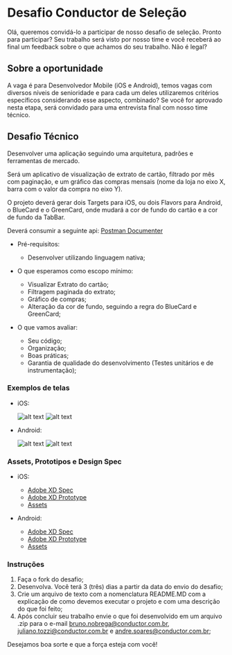 # Desafio Conductor de Seleção

Olá, queremos convidá-lo a participar de nosso desafio de seleção. Pronto para participar? Seu trabalho será visto por nosso time e você receberá ao final um feedback sobre o que achamos do seu trabalho. Não é legal?

## Sobre a oportunidade

A vaga é para Desenvolvedor Mobile (iOS e Android), temos vagas com diversos níveis de senioridade e para cada um deles utilizaremos critérios específicos considerando esse aspecto, combinado?
Se você for aprovado nesta etapa, será convidado para uma entrevista final com nosso time técnico.

## Desafio Técnico

Desenvolver uma aplicação seguindo uma arquitetura, padrões e ferramentas de mercado.

Será um aplicativo de visualização de extrato de cartão, filtrado por mês com paginação, e um gráfico das compras mensais (nome da loja no eixo X, barra com o valor da compra no eixo Y).

O projeto deverá gerar dois Targets para iOS, ou dois Flavors para Android, o BlueCard e o GreenCard, onde mudará a cor de fundo do cartão e a cor de fundo da TabBar.

Deverá consumir a seguinte api: [Postman Documenter](https://documenter.getpostman.com/view/313904/RWEnkuur)

- Pré-requisitos:
  - Desenvolver utilizando linguagem nativa;

- O que esperamos como escopo mínimo:
  - Visualizar Extrato do cartão;
  - Filtragem paginada do extrato;
  - Gráfico de compras;
  - Alteração da cor de fundo, seguindo a regra do BlueCard e GreenCard;
- O que vamos avaliar:
  - Seu código;
  - Organização;
  - Boas práticas;
  - Garantia de qualidade do desenvolvimento (Testes unitários e de instrumentação);

### Exemplos de telas

- iOS:
  
  ![alt text](iPhone%206-7-8%20%E2%80%93%201.png)
  ![alt text](iPhone%206-7-8%20%E2%80%93%202.png)
  
- Android:
  
  ![alt text](Android%20Mobile%20%E2%80%93%201.png)
  ![alt text](Android%20Mobile%20%E2%80%93%202.png)

### Assets, Prototipos e Design Spec

- iOS:
  - [Adobe XD Spec](https://xd.adobe.com/spec/bf0c9df9-0d61-4be8-475c-b9e17808dae8-c93d/)
  - [Adobe XD Prototype](https://xd.adobe.com/view/1beef0e9-5ec7-4325-4f28-c75e1e6d76b7-6ddf/)
  - [Assets](https://s3.amazonaws.com/desafio-mobile/iOS.zip)
  
- Android:
  - [Adobe XD Spec](https://xd.adobe.com/spec/dd17fb1e-6a3a-47a7-5195-48494891a426-ab26/)
  - [Adobe XD Prototype](https://xd.adobe.com/view/0a63fe08-096c-4057-5ec9-90d6240cbd07-7c52/)
  - [Assets](https://s3.amazonaws.com/desafio-mobile/Android.zip)

### Instruções

 1. Faça o fork do desafio;
 2. Desenvolva. Você terá 3 (três) dias a partir da data do envio do desafio;
 3. Crie um arquivo de texto com a nomenclatura README.MD com a explicação de como devemos executar o projeto e com uma descrição do que foi feito;
 4. Após concluir seu trabalho envie o que foi desenvolvido em um arquivo .zip para o e-mail bruno.nobrega@conductor.com.br, juliano.tozzi@conductor.com.br e andre.soares@conductor.com.br;

Desejamos boa sorte e que a força esteja com você!
